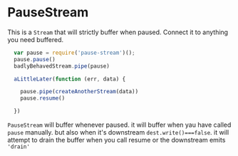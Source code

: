# PauseStream

This is a `Stream` that will strictly buffer when paused.
Connect it to anything you need buffered.

``` js
  var pause = require('pause-stream')();
  pause.pause()
  badlyBehavedStream.pipe(pause)

  aLittleLater(function (err, data) {

    pause.pipe(createAnotherStream(data))
    pause.resume()

  })

```

`PauseStream` will buffer whenever paused.
it will buffer when yau have called `pause` manually.
but also when it's downstream `dest.write()===false`.
it will attempt to drain the buffer when you call resume
or the downstream emits `'drain'`
